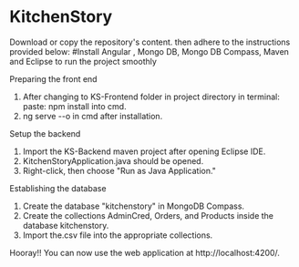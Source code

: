 # KitchenStory

Download or copy the repository's content. then adhere to the instructions provided below:
#Install Angular , Mongo DB, Mongo DB Compass, Maven and Eclipse to run the project smoothly

Preparing the front end
1. After changing to KS-Frontend folder in project directory in terminal: paste: npm install into cmd.
2. ng serve --o in cmd after installation.

Setup the backend

1. Import the KS-Backend maven project after opening Eclipse IDE.
2. KitchenStoryApplication.java should be opened. 
3. Right-click, then choose "Run as Java Application."

Establishing the database

1. Create the database "kitchenstory" in MongoDB Compass.
2. Create the collections AdminCred, Orders, and Products inside the database kitchenstory.
3. Import the.csv file into the appropriate collections.

Hooray!!
You can now use the web application at http://localhost:4200/.
